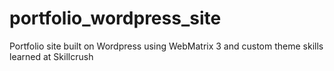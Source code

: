 # portfolio_wordpress_site
Portfolio site built on Wordpress using WebMatrix 3 and custom theme skills learned at Skillcrush
